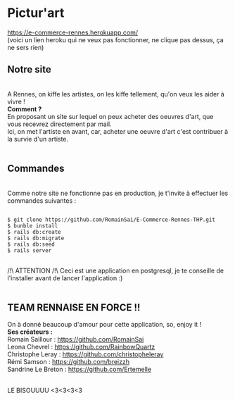 # Pictur'art

https://e-commerce-rennes.herokuapp.com/ <br>
(voici un lien heroku qui ne veux pas fonctionner, ne clique pas dessus, ça ne sers rien)<br>

<h2>Notre site</h2><br>
A Rennes, on kiffe les artistes, on les kiffe tellement, qu'on veux les aider à vivre !<br>
<strong>Comment ?</strong><br>
En proposant un site sur lequel on peux acheter des oeuvres d'art, que vous recevrez directement par mail.<br>
Ici, on met l'artiste en avant, car, acheter une oeuvre d'art c'est contribuer à la survie d'un artiste.<br><br>

<h2>Commandes</h2><br>
Comme notre site ne fonctionne pas en production, je t'invite à effectuer les commandes suivantes :<br>

<pre>
<code>
$ git clone https://github.com/RomainSai/E-Commerce-Rennes-THP.git
$ bunble install
$ rails db:create
$ rails db:migrate
$ rails db:seed
$ rails server
</code>
</pre>

/!\ ATTENTION /!\ Ceci est une application en postgresql, je te conseille de l'installer avant de lancer l'application :)<br><br>

<h2>TEAM RENNAISE EN FORCE !!</h2>

On à donné beaucoup d'amour pour cette application, so, enjoy it !<br>
<strong>Ses créateurs :</strong><br>
Romain Saillour : https://github.com/RomainSai <br>
Leona Chevrel : https://github.com/RainbowQuartz <br>
Christophe Leray : https://github.com/christopheleray <br>
Rémi Samson : https://github.com/breizzh <br>
Sandrine Le Breton : https://github.com/Ertemelle <br><br>

LE BISOUUUU <3<3<3<3 <br>
